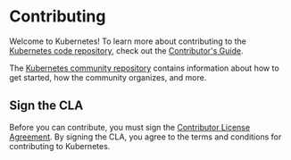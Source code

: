 # Contributing

Welcome to Kubernetes! To learn more about contributing to the [Kubernetes code repository](https://github.com/kubernetes/kubernetes), check out the [Contributor's Guide](https://git.k8s.io/community/contributors/guide/).

The [Kubernetes community repository](https://github.com/kubernetes/community) contains information about how to get started, how the community organizes, and more.

## Sign the CLA

Before you can contribute, you must sign the [Contributor License Agreement](https://git.k8s.io/community/contributors/guide/README.md#sign-the-cla). By signing the CLA, you agree to the terms and conditions for contributing to Kubernetes.
